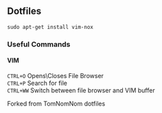 ## Dotfiles

`sudo apt-get install vim-nox`

### Useful Commands

#### VIM

`CTRL+O` Opens\Closes File Browser  
`CTRL+P` Search for file  
`CTRL+WW` Switch between file browser and VIM buffer

Forked from TomNomNom dotfiles
